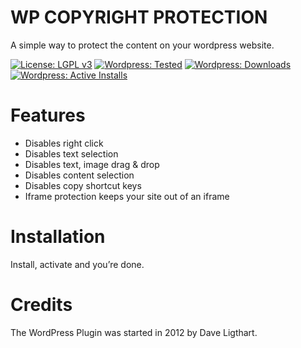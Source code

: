 # WP COPYRIGHT PROTECTION
A simple way to protect the content on your wordpress website.

[![License: LGPL v3](https://img.shields.io/badge/License-LGPL%20v3-blue.svg)](https://www.gnu.org/licenses/lgpl-3.0)
[![Wordpress: Tested](https://img.shields.io/wordpress/plugin/tested/wp-copyright-protection.svg)](https://wordpress.org/plugins/wp-copyright-protection/)
[![Wordpress: Downloads](https://img.shields.io/wordpress/plugin/dt/wp-copyright-protection.svg)](https://wordpress.org/plugins/wp-copyright-protection/)
[![Wordpress: Active Installs](https://img.shields.io/wordpress/plugin/installs/wp-copyright-protection.svg)](https://wordpress.org/plugins/wp-copyright-protection/)


# Features

- Disables right click
- Disables text selection 
- Disables text, image drag & drop
- Disables content selection
- Disables copy shortcut keys
- Iframe protection keeps your site out of an iframe

# Installation

Install, activate and you’re done.

# Credits
The WordPress Plugin was started in 2012 by Dave Ligthart.



